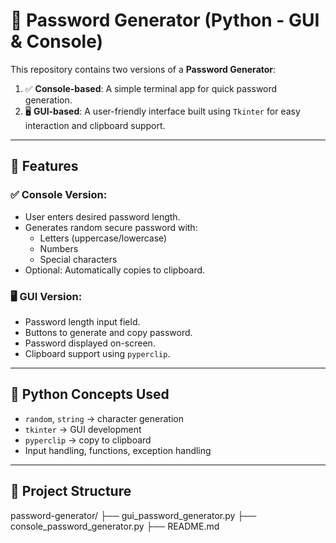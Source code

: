 
# 🔐 Password Generator (Python - GUI & Console)

This repository contains two versions of a **Password Generator**:
1. ✅ **Console-based**: A simple terminal app for quick password generation.
2. 🖥️ **GUI-based**: A user-friendly interface built using `Tkinter` for easy interaction and clipboard support.

---

## 🚀 Features

### ✅ Console Version:
- User enters desired password length.
- Generates random secure password with:
  - Letters (uppercase/lowercase)
  - Numbers
  - Special characters
- Optional: Automatically copies to clipboard.

### 🖥️ GUI Version:
- Password length input field.
- Buttons to generate and copy password.
- Password displayed on-screen.
- Clipboard support using `pyperclip`.

---

## 🧠 Python Concepts Used

- `random`, `string` → character generation
- `tkinter` → GUI development
- `pyperclip` → copy to clipboard
- Input handling, functions, exception handling

---

## 📂 Project Structure
password-generator/
├── gui_password_generator.py
├── console_password_generator.py
├── README.md




